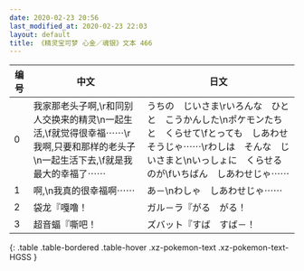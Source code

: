 ```yaml
---
date: 2020-02-23 20:56
last_modified_at: 2020-02-23 22:03
layout: default
title: 《精灵宝可梦 心金／魂银》文本 466
---
```

| 编号 | 中文 | 日文 |
| ---- | ---- | ---- |
| 0 | 我家那老头子啊,\r和同别人交换来的精灵\n一起生活,\f就觉得很幸福⋯⋯\r我啊,只要和那样的老头子\n一起生活下去,\f就是我最大的幸福了⋯⋯ | うちの　じいさま\rいろんな　ひとと　こうかんした\nポケモンたちと　くらせて\fとっても　しあわせそうじゃ⋯⋯\rわしは　そんな　じいさまと\nいっしょに　くらせるのが\fいちばん　しあわせじゃ⋯⋯ |
| 1 | 啊,\n我真的很幸福啊⋯⋯ | あ－\nわしゃ　しあわせじゃ⋯⋯ |
| 2 | 袋龙『嘎噜！ | ガル－ラ『がる　がる！ |
| 3 | 超音蝠『嘶吧！ | ズバット『すば　すば－！ |
{: .table .table-bordered .table-hover .xz-pokemon-text .xz-pokemon-text-HGSS }